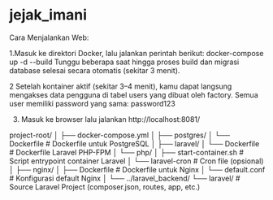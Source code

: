 # jejak_imani


Cara Menjalankan Web:



1.Masuk ke direktori Docker, lalu jalankan perintah berikut:
  docker-compose up -d --build
  Tunggu beberapa saat hingga proses build dan migrasi database selesai secara otomatis (sekitar 3 menit).

  2 Setelah kontainer aktif (sekitar 3–4 menit), kamu dapat langsung mengakses data pengguna di tabel users yang dibuat oleh factory.
Semua user memiliki password yang sama: password123 

3. Masuk ke browser lalu jalankan http://localhost:8081/


project-root/
│
├── docker-compose.yml
│
├── postgres/
│   └── Dockerfile         # Dockerfile untuk PostgreSQL
│
├── laravel/
│   └── Dockerfile         # Dockerfile Laravel PHP-FPM
│   └── php/
│       ├── start-container.sh    # Script entrypoint container Laravel
│       └── laravel-cron          # Cron file (opsional)
│
├── nginx/
│   ├── Dockerfile          # Dockerfile untuk Nginx
│   └── default.conf        # Konfigurasi default Nginx
│
└── ../laravel_backend/
    └── laravel/            # Source Laravel Project (composer.json, routes, app, etc.)
